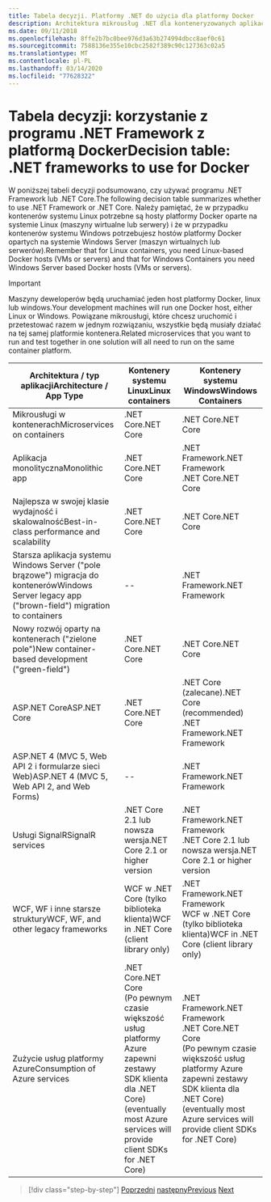 ```yaml
---
title: Tabela decyzji. Platformy .NET do użycia dla platformy Docker
description: Architektura mikrousług .NET dla konteneryzowanych aplikacji .NET | Tabela decyzji, platformy .NET do użycia dla platformy Docker
ms.date: 09/11/2018
ms.openlocfilehash: 8ffe2b7bc0bee976d3a63b274994dbcc8aef0c61
ms.sourcegitcommit: 7588136e355e10cbc2582f389c90c127363c02a5
ms.translationtype: MT
ms.contentlocale: pl-PL
ms.lasthandoff: 03/14/2020
ms.locfileid: "77628322"
---
```

# <a name="decision-table-net-frameworks-to-use-for-docker"></a><span data-ttu-id="7560f-104">Tabela decyzji: korzystanie z programu .NET Framework z platformą Docker</span><span class="sxs-lookup"><span data-stu-id="7560f-104">Decision table: .NET frameworks to use for Docker</span></span>

<span data-ttu-id="7560f-105">W poniższej tabeli decyzji podsumowano, czy używać programu .NET Framework lub .NET Core.</span><span class="sxs-lookup"><span data-stu-id="7560f-105">The following decision table summarizes whether to use .NET Framework or .NET Core.</span></span> <span data-ttu-id="7560f-106">Należy pamiętać, że w przypadku kontenerów systemu Linux potrzebne są hosty platformy Docker oparte na systemie Linux (maszyny wirtualne lub serwery) i że w przypadku kontenerów systemu Windows potrzebujesz hostów platformy Docker opartych na systemie Windows Server (maszyn wirtualnych lub serwerów).</span><span class="sxs-lookup"><span data-stu-id="7560f-106">Remember that for Linux containers, you need Linux-based Docker hosts (VMs or servers) and that for Windows Containers you need Windows Server based Docker hosts (VMs or servers).</span></span>

> [!IMPORTANT]
> <span data-ttu-id="7560f-107">Maszyny deweloperów będą uruchamiać jeden host platformy Docker, linux lub windows.</span><span class="sxs-lookup"><span data-stu-id="7560f-107">Your development machines will run one Docker host, either Linux or Windows.</span></span> <span data-ttu-id="7560f-108">Powiązane mikrousługi, które chcesz uruchomić i przetestować razem w jednym rozwiązaniu, wszystkie będą musiały działać na tej samej platformie kontenera.</span><span class="sxs-lookup"><span data-stu-id="7560f-108">Related microservices that you want to run and test together in one solution will all need to run on the same container platform.</span></span>

| <span data-ttu-id="7560f-109">Architektura / typ aplikacji</span><span class="sxs-lookup"><span data-stu-id="7560f-109">Architecture / App Type</span></span> | <span data-ttu-id="7560f-110">Kontenery systemu Linux</span><span class="sxs-lookup"><span data-stu-id="7560f-110">Linux containers</span></span> | <span data-ttu-id="7560f-111">Kontenery systemu Windows</span><span class="sxs-lookup"><span data-stu-id="7560f-111">Windows Containers</span></span> |
|-------------------------|------------------|--------------------|
| <span data-ttu-id="7560f-112">Mikrousługi w kontenerach</span><span class="sxs-lookup"><span data-stu-id="7560f-112">Microservices on containers</span></span> | <span data-ttu-id="7560f-113">.NET Core</span><span class="sxs-lookup"><span data-stu-id="7560f-113">.NET Core</span></span> | <span data-ttu-id="7560f-114">.NET Core</span><span class="sxs-lookup"><span data-stu-id="7560f-114">.NET Core</span></span> |
| <span data-ttu-id="7560f-115">Aplikacja monolityczna</span><span class="sxs-lookup"><span data-stu-id="7560f-115">Monolithic app</span></span> | <span data-ttu-id="7560f-116">.NET Core</span><span class="sxs-lookup"><span data-stu-id="7560f-116">.NET Core</span></span> | <span data-ttu-id="7560f-117">.NET Framework</span><span class="sxs-lookup"><span data-stu-id="7560f-117">.NET Framework</span></span> <br/> <span data-ttu-id="7560f-118">.NET Core</span><span class="sxs-lookup"><span data-stu-id="7560f-118">.NET Core</span></span> |
| <span data-ttu-id="7560f-119">Najlepsza w swojej klasie wydajność i skalowalność</span><span class="sxs-lookup"><span data-stu-id="7560f-119">Best-in-class performance and scalability</span></span> | <span data-ttu-id="7560f-120">.NET Core</span><span class="sxs-lookup"><span data-stu-id="7560f-120">.NET Core</span></span> | <span data-ttu-id="7560f-121">.NET Core</span><span class="sxs-lookup"><span data-stu-id="7560f-121">.NET Core</span></span> |
| <span data-ttu-id="7560f-122">Starsza aplikacja systemu Windows Server ("pole brązowe") migracja do kontenerów</span><span class="sxs-lookup"><span data-stu-id="7560f-122">Windows Server legacy app ("brown-field") migration to containers</span></span> | -- | <span data-ttu-id="7560f-123">.NET Framework</span><span class="sxs-lookup"><span data-stu-id="7560f-123">.NET Framework</span></span> |
| <span data-ttu-id="7560f-124">Nowy rozwój oparty na kontenerach ("zielone pole")</span><span class="sxs-lookup"><span data-stu-id="7560f-124">New container-based development ("green-field")</span></span> | <span data-ttu-id="7560f-125">.NET Core</span><span class="sxs-lookup"><span data-stu-id="7560f-125">.NET Core</span></span> | <span data-ttu-id="7560f-126">.NET Core</span><span class="sxs-lookup"><span data-stu-id="7560f-126">.NET Core</span></span> |
| <span data-ttu-id="7560f-127">ASP.NET Core</span><span class="sxs-lookup"><span data-stu-id="7560f-127">ASP.NET Core</span></span> | <span data-ttu-id="7560f-128">.NET Core</span><span class="sxs-lookup"><span data-stu-id="7560f-128">.NET Core</span></span> | <span data-ttu-id="7560f-129">.NET Core (zalecane)</span><span class="sxs-lookup"><span data-stu-id="7560f-129">.NET Core (recommended)</span></span> <br/> <span data-ttu-id="7560f-130">.NET Framework</span><span class="sxs-lookup"><span data-stu-id="7560f-130">.NET Framework</span></span> |
| <span data-ttu-id="7560f-131">ASP.NET 4 (MVC 5, Web API 2 i formularze sieci Web)</span><span class="sxs-lookup"><span data-stu-id="7560f-131">ASP.NET 4 (MVC 5, Web API 2, and Web Forms)</span></span> | -- | <span data-ttu-id="7560f-132">.NET Framework</span><span class="sxs-lookup"><span data-stu-id="7560f-132">.NET Framework</span></span> |
| <span data-ttu-id="7560f-133">Usługi SignalR</span><span class="sxs-lookup"><span data-stu-id="7560f-133">SignalR services</span></span> | <span data-ttu-id="7560f-134">.NET Core 2.1 lub nowsza wersja</span><span class="sxs-lookup"><span data-stu-id="7560f-134">.NET Core 2.1 or higher version</span></span> | <span data-ttu-id="7560f-135">.NET Framework</span><span class="sxs-lookup"><span data-stu-id="7560f-135">.NET Framework</span></span> <br/> <span data-ttu-id="7560f-136">.NET Core 2.1 lub nowsza wersja</span><span class="sxs-lookup"><span data-stu-id="7560f-136">.NET Core 2.1 or higher version</span></span> |
| <span data-ttu-id="7560f-137">WCF, WF i inne starsze struktury</span><span class="sxs-lookup"><span data-stu-id="7560f-137">WCF, WF, and other legacy frameworks</span></span> | <span data-ttu-id="7560f-138">WCF w .NET Core (tylko biblioteka klienta)</span><span class="sxs-lookup"><span data-stu-id="7560f-138">WCF in .NET Core (client library only)</span></span> | <span data-ttu-id="7560f-139">.NET Framework</span><span class="sxs-lookup"><span data-stu-id="7560f-139">.NET Framework</span></span> <br/> <span data-ttu-id="7560f-140">WCF w .NET Core (tylko biblioteka klienta)</span><span class="sxs-lookup"><span data-stu-id="7560f-140">WCF in .NET Core (client library only)</span></span> |
| <span data-ttu-id="7560f-141">Zużycie usług platformy Azure</span><span class="sxs-lookup"><span data-stu-id="7560f-141">Consumption of Azure services</span></span> | <span data-ttu-id="7560f-142">.NET Core</span><span class="sxs-lookup"><span data-stu-id="7560f-142">.NET Core</span></span> <br/> <span data-ttu-id="7560f-143">(Po pewnym czasie większość usług platformy Azure zapewni zestawy SDK klienta dla .NET Core)</span><span class="sxs-lookup"><span data-stu-id="7560f-143">(eventually most Azure services will provide client SDKs for .NET Core)</span></span> | <span data-ttu-id="7560f-144">.NET Framework</span><span class="sxs-lookup"><span data-stu-id="7560f-144">.NET Framework</span></span> <br/> <span data-ttu-id="7560f-145">.NET Core</span><span class="sxs-lookup"><span data-stu-id="7560f-145">.NET Core</span></span> <br/> <span data-ttu-id="7560f-146">(Po pewnym czasie większość usług platformy Azure zapewni zestawy SDK klienta dla .NET Core)</span><span class="sxs-lookup"><span data-stu-id="7560f-146">(eventually most Azure services will provide client SDKs for .NET Core)</span></span> |

>[!div class="step-by-step"]
><span data-ttu-id="7560f-147">[Poprzedni](net-framework-container-scenarios.md)
>[następny](net-container-os-targets.md)</span><span class="sxs-lookup"><span data-stu-id="7560f-147">[Previous](net-framework-container-scenarios.md)
[Next](net-container-os-targets.md)</span></span>
